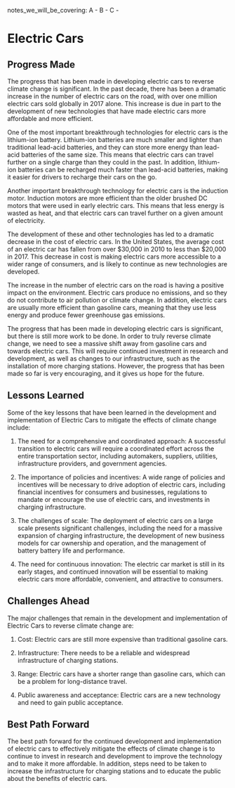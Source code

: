 notes_we_will_be_covering:
A -
B -
C -

# Electric Cars

## Progress Made

The progress that has been made in developing electric cars to reverse climate change is significant. In the past decade, there has been a dramatic increase in the number of electric cars on the road, with over one million electric cars sold globally in 2017 alone. This increase is due in part to the development of new technologies that have made electric cars more affordable and more efficient.

One of the most important breakthrough technologies for electric cars is the lithium-ion battery. Lithium-ion batteries are much smaller and lighter than traditional lead-acid batteries, and they can store more energy than lead-acid batteries of the same size. This means that electric cars can travel further on a single charge than they could in the past. In addition, lithium-ion batteries can be recharged much faster than lead-acid batteries, making it easier for drivers to recharge their cars on the go.

Another important breakthrough technology for electric cars is the induction motor. Induction motors are more efficient than the older brushed DC motors that were used in early electric cars. This means that less energy is wasted as heat, and that electric cars can travel further on a given amount of electricity.

The development of these and other technologies has led to a dramatic decrease in the cost of electric cars. In the United States, the average cost of an electric car has fallen from over $30,000 in 2010 to less than $20,000 in 2017. This decrease in cost is making electric cars more accessible to a wider range of consumers, and is likely to continue as new technologies are developed.

The increase in the number of electric cars on the road is having a positive impact on the environment. Electric cars produce no emissions, and so they do not contribute to air pollution or climate change. In addition, electric cars are usually more efficient than gasoline cars, meaning that they use less energy and produce fewer greenhouse gas emissions.

The progress that has been made in developing electric cars is significant, but there is still more work to be done. In order to truly reverse climate change, we need to see a massive shift away from gasoline cars and towards electric cars. This will require continued investment in research and development, as well as changes to our infrastructure, such as the installation of more charging stations. However, the progress that has been made so far is very encouraging, and it gives us hope for the future.

## Lessons Learned

Some of the key lessons that have been learned in the development and implementation of Electric Cars to mitigate the effects of climate change include:

1. The need for a comprehensive and coordinated approach: A successful transition to electric cars will require a coordinated effort across the entire transportation sector, including automakers, suppliers, utilities, infrastructure providers, and government agencies.

2. The importance of policies and incentives: A wide range of policies and incentives will be necessary to drive adoption of electric cars, including financial incentives for consumers and businesses, regulations to mandate or encourage the use of electric cars, and investments in charging infrastructure.

3. The challenges of scale: The deployment of electric cars on a large scale presents significant challenges, including the need for a massive expansion of charging infrastructure, the development of new business models for car ownership and operation, and the management of battery battery life and performance.

4. The need for continuous innovation: The electric car market is still in its early stages, and continued innovation will be essential to making electric cars more affordable, convenient, and attractive to consumers.

## Challenges Ahead

The major challenges that remain in the development and implementation of Electric Cars to reverse climate change are:

1. Cost: Electric cars are still more expensive than traditional gasoline cars.

2. Infrastructure: There needs to be a reliable and widespread infrastructure of charging stations.

3. Range: Electric cars have a shorter range than gasoline cars, which can be a problem for long-distance travel.

4. Public awareness and acceptance: Electric cars are a new technology and need to gain public acceptance.

## Best Path Forward

The best path forward for the continued development and implementation of electric cars to effectively mitigate the effects of climate change is to continue to invest in research and development to improve the technology and to make it more affordable. In addition, steps need to be taken to increase the infrastructure for charging stations and to educate the public about the benefits of electric cars.
